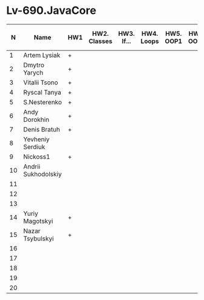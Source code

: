 # Lv-690.JavaCore
N|Name| HW1 | HW2. Classes|HW3. If...|HW4. Loops|HW5. OOP1 |HW6. OOP2 |HW7. Inner classes| HW8. Collection | HW9. String|HW10. Exception|HW11. Thread. IO|HW12. Java8
--|--|--|--|--|--|--|--|--|--|--|--|--|--
1|Artem Lysiak|+||||||||||||
2|Dmytro Yarych|+||||||||||||
3|Vitalii Tsono|+||||||||||||
4|Ryscal Tanya|+||||||||||||
5|S.Nesterenko|+||||||||||||
6|Andy Dorokhin|+||||||||||||
7|Denis Bratuh|+||||||||||||
8|Yevheniy Serdiuk|||||||||||||
9|Nickoss1|+||||||||||||
10|Andrii Sukhodolskiy|||||||||||||
11||||||||||||||
12||||||||||||||
13||||||||||||||
14|Yuriy Magotskyi|+||||||||||||
15|Nazar Tsybulskyi|+||||||||||||
16||||||||||||||
17||||||||||||||
18||||||||||||||
19||||||||||||||
20||||||||||||||
